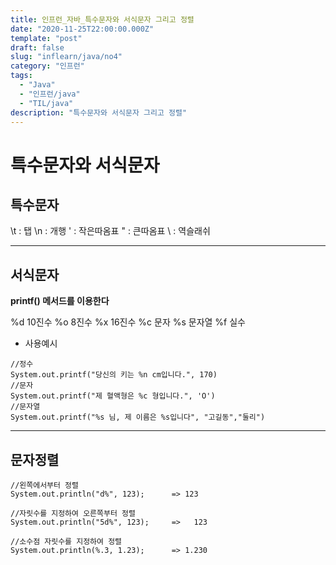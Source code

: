 ```yaml
---
title: 인프런_자바_특수문자와 서식문자 그리고 정렬
date: "2020-11-25T22:00:00.000Z"
template: "post"
draft: false
slug: "inflearn/java/no4"
category: "인프런"
tags:
  - "Java"
  - "인프런/java"
  - "TIL/java"
description: "특수문자와 서식문자 그리고 정렬"
---
```


# 특수문자와 서식문자

## 특수문자
\t	: 탭
\n	: 개행
\'	: 작은따옴표
\"	: 큰따옴표
\\	: 역슬래쉬


- - - -

## 서식문자
**printf() 메서드를 이용한다**

%d		10진수
%o		8진수
%x		16진수
%c		문자
%s		문자열
%f		실수

* 사용예시
```
//정수
System.out.printf("당신의 키는 %n cm입니다.", 170)
//문자
System.out.printf("제 혈액형은 %c 형입니다.", 'O')
//문자열
System.out.printf("%s 님, 제 이름은 %s입니다", "고길동","둘리")
```



- - - -

## 문자정렬

```
//왼쪽에서부터 정렬
System.out.println("d%", 123);		=> 123

//자릿수를 지정하여 오른쪽부터 정렬
System.out.println("5d%", 123);		=>   123

//소수점 자릿수를 지정하여 정렬
System.out.println(%.3, 1.23);		=> 1.230
```

